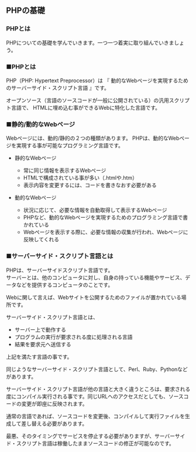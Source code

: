 ## PHPの基礎
### PHPとは

PHPについての基礎を学んでいきます。一つ一つ着実に取り組んでいきましょう。

### ■PHPとは

PHP（PHP: Hypertext Preprocessor）は
『 動的なWebページを実現するためのサーバーサイド・スクリプト言語 』です。

オープンソース（言語のソースコードが一般に公開されている）の汎用スクリプト言語で、
HTMLに埋め込む事ができるWebに特化した言語です。


### ■静的/動的なWebページ

Webページには、動的/静的の２つの種類があります。
PHPは、動的なWebページを実現する事が可能なプログラミング言語です。

* 静的なWebページ

  * 常に同じ情報を表示するWebページ
  * HTMLで構成されている事が多い（.htmlや.htm）
  * 表示内容を変更するには、コードを書きなおす必要がある


* 動的なWebページ

  * 状況に応じて、必要な情報を自動取得して表示するWebページ
  * PHPなど、動的なWebページを実現するためのプログラミング言語で書かれている
  * Webページを表示する際に、必要な情報の収集が行われ、Webページに反映してくれる


### ■サーバーサイド・スクリプト言語とは

PHPは、サーバーサイドスクリプト言語です。  
サーバーとは、他のコンピュータに対し、自身の持っている機能やサービス、データなどを提供するコンピュータのことです。

Webに関して言えば、Webサイトを公開するためのファイルが置かれている場所です。

サーバーサイド・スクリプト言語とは、

* サーバー上で動作する
* プログラムの実行が要求される度に処理される言語
* 結果を要求元へ送信する

上記を満たす言語の事です。

同じようなサーバーサイド・スクリプト言語として、Perl、Ruby、Pythonなどがあります。

サーバーサイド・スクリプト言語が他の言語と大きく違うところは、要求される度にコンパイル実行される事です。同じURLへのアクセスだとしても、ソースコードの変更が即座に反映されます。

通常の言語であれば、ソースコードを変更後、コンパイルして実行ファイルを生成して差し替える必要があります。

最悪、そのタイミングでサービスを停止する必要がありますが、サーバーサイド・スクリプト言語は稼働したままソースコードの修正が可能なのです。
